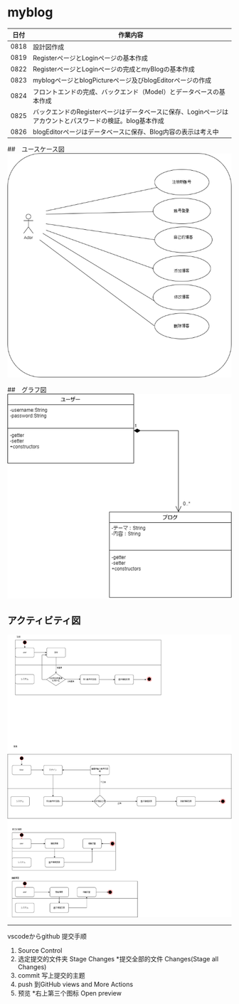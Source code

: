 # myblog
|日付|作業内容|
|--|--|
|0818|設計図作成|
|0819|RegisterページとLoginページの基本作成|
|0822|RegisterページとLoginページの完成とmyBlogの基本作成|
|0823|myblogページとblogPictureページ及びblogEditorページの作成|
|0824|フロントエンドの完成、バックエンド（Model）とデータベースの基本作成|
|0825|バックエンドのRegisterページはデータベースに保存、Loginページはアカウントとパスワードの検証。blog基本作成|
|0826|blogEditorページはデータベースに保存、Blog内容の表示は考え中|


##　ユースケース図
![ユースケース](drawio/usecase.png)

##　グラフ図
![グラフ](drawio/graph.png)


## アクティビティ図
![アクティビティ](drawio/activities.png)





***
vscodeからgithub 提交手顺
1. Source Control 
2. 选定提交的文件夹 Stage Changes  *提交全部的文件 Changes(Stage all Changes)
3. commit 写上提交的主题
4. push 到GitHub  views and More Actions
5. 预览 *右上第三个图标 Open preview












